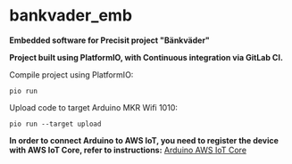 # bankvader_emb

**Embedded software for Precisit project "Bänkväder"**

**Project built using PlatformIO, with Continuous integration via GitLab CI.**


Compile project using PlatformIO:
```
pio run
```

Upload code to target Arduino MKR Wifi 1010:
```
pio run --target upload
```

**In order to connect Arduino to AWS IoT, you need to register the device with AWS IoT Core, refer to instructions:**
[Arduino AWS IoT Core](https://create.arduino.cc/projecthub/Arduino_Genuino/securely-connecting-an-arduino-mkr-wifi-1010-to-aws-iot-core-a9f365)
